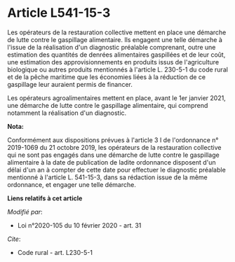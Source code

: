 # Article L541-15-3

Les opérateurs de la restauration collective mettent en place une démarche de lutte contre le gaspillage alimentaire. Ils
engagent une telle démarche à l'issue de la réalisation d'un diagnostic préalable comprenant, outre une estimation des
quantités de denrées alimentaires gaspillées et de leur coût, une estimation des approvisionnements en produits issus de
l'agriculture biologique ou autres produits mentionnés à l'article L. 230-5-1 du code rural et de la pêche maritime que les
économies liées à la réduction de ce gaspillage leur auraient permis de financer. 

Les opérateurs agroalimentaires mettent en place, avant le 1er janvier 2021, une démarche de lutte contre le gaspillage
alimentaire, qui comprend notamment la réalisation d'un diagnostic.

**Nota:**

Conformément aux dispositions prévues à l'article 3 I de l'ordonnance n° 2019-1069 du 21 octobre 2019, les opérateurs de la
restauration collective qui ne sont pas engagés dans une démarche de lutte contre le gaspillage alimentaire à la date de
publication de ladite ordonnance disposent d'un délai d'un an à compter de cette date pour effectuer le diagnostic préalable
mentionné à l'article L. 541-15-3, dans sa rédaction issue de la même ordonnance, et engager une telle démarche.

**Liens relatifs à cet article**

_Modifié par_:

  - Loi n°2020-105 du 10 février 2020 - art. 31

_Cite_:

  - Code rural - art. L230-5-1
